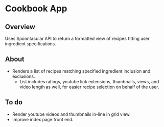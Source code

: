
# Cookbook App


## Overview

Uses Spoontacular API to return a formatted view of recipes fitting user ingredient
specifications.
## About

- Renders a list of recipes matching specified ingredient inclusion and exclusions.
    - List includes ratings, youtube link extensions, thumbnails, views,
         and video length as well, for easier recipe selection on behalf of the user.

## To do

- Render youtube videos and thumbnails in-line in grid view.
- Improve index page front end.
